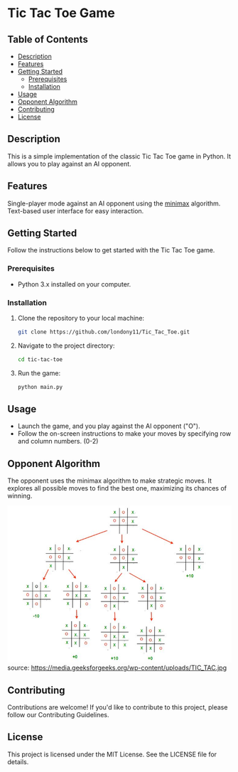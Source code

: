 # Tic Tac Toe Game

## Table of Contents
- [Description](#description)
- [Features](#features)
- [Getting Started](#getting-started)
  - [Prerequisites](#prerequisites)
  - [Installation](#installation)
- [Usage](#usage)
- [Opponent Algorithm](#opponent-algorithm)
- [Contributing](#contributing)
- [License](#license)

## Description
This is a simple implementation of the classic Tic Tac Toe game in Python.
It allows you to play against an AI opponent.

## Features
Single-player mode against an AI opponent using the 
[minimax](https://www.geeksforgeeks.org/finding-optimal-move-in-tic-tac-toe-using-minimax-algorithm-in-game-theory/) 
algorithm. Text-based user interface for easy interaction.

## Getting Started
Follow the instructions below to get started with the Tic Tac Toe game.

### Prerequisites
- Python 3.x installed on your computer.

### Installation
1. Clone the repository to your local machine:
   ```bash
   git clone https://github.com/londony11/Tic_Tac_Toe.git
   ```
2. Navigate to the project directory:
   ```bash
   cd tic-tac-toe
   ```
3. Run the game:
   ```bash
   python main.py
   ```

## Usage
- Launch the game, and you play against the AI opponent ("O").
- Follow the on-screen instructions to make your moves by specifying row and column numbers. (0-2)

## Opponent Algorithm
The opponent uses the minimax algorithm to make strategic moves.
It explores all possible moves to find the best one, maximizing its chances of winning.

![img.png](img.png)
source: https://media.geeksforgeeks.org/wp-content/uploads/TIC_TAC.jpg

## Contributing
Contributions are welcome! If you'd like to contribute to this project, please follow our Contributing Guidelines.

## License
This project is licensed under the MIT License. See the LICENSE file for details.

